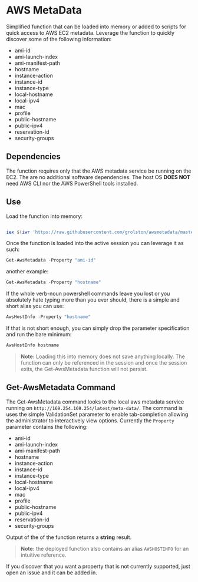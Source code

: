 # AWS MetaData

Simplified function that can be loaded into memory or added to scripts for quick access to AWS EC2 metadata. Leverage the function to quickly discover some of the following information:

- ami-id
- ami-launch-index
- ami-manifest-path
- hostname
- instance-action
- instance-id
- instance-type
- local-hostname
- local-ipv4
- mac
- profile
- public-hostname
- public-ipv4
- reservation-id
- security-groups

## Dependencies

The function requires only that the AWS metadata service be running on the EC2. The are no additional software dependencies. The host OS **DOES NOT** need AWS CLI nor the AWS PowerShell tools installed.

## Use

Load the function into memory:

```powershell

iex $(iwr 'https://raw.githubusercontent.com/grolston/awsmetadata/master/AwsMetadata.ps1' -UseBasicParsing).Content

```

Once the function is loaded into the active session you can leverage it as such:

```powershell
Get-AwsMetadata -Property "ami-id"
```

another example:

```powershell
Get-AwsMetadata -Property "hostname"
```

If the whole verb-noun powershell commands leave you lost or you absolutely hate typing more than you ever should, there is a simple and short alias you can use:

```powershell
AwsHostInfo -Property "hostname"
```

If that is not short enough, you can simply drop the parameter specification and run the bare minimum:

```powershell
AwsHostInfo hostname
```

> **Note:** Loading this into memory does not save anything locally. The function can only be referenced in the session and once the session exits, the Get-AwsMetadata function will not persist.

## Get-AwsMetadata Command

The Get-AwsMetadata command looks to the local aws metadata service running on `http://169.254.169.254/latest/meta-data/`. The command is uses the simple ValidationSet parameter to enable tab-completion allowing the administrator to interactively view options. Currently the `Property` parameter contains the following:

- ami-id
- ami-launch-index
- ami-manifest-path
- hostname
- instance-action
- instance-id
- instance-type
- local-hostname
- local-ipv4
- mac
- profile
- public-hostname
- public-ipv4
- reservation-id
- security-groups

Output of the of the function returns a **string** result.

> **Note:** the deployed function also contains an alias `AWSHOSTINFO` for an intuitive reference.

If you discover that you want a property that is not currently supported, just open an issue and it can be added in.
